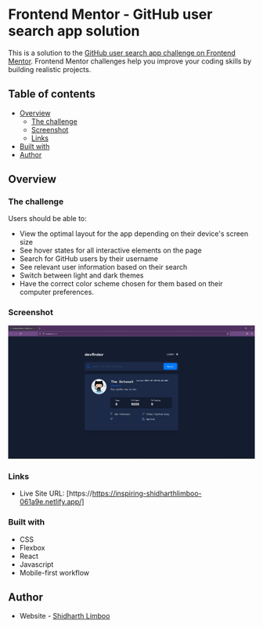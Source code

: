 # Frontend Mentor - GitHub user search app solution

This is a solution to the [GitHub user search app challenge on Frontend Mentor](https://www.frontendmentor.io/challenges/github-user-search-app-Q09YOgaH6). Frontend Mentor challenges help you improve your coding skills by building realistic projects.

## Table of contents

- [Overview](#overview)
  - [The challenge](#the-challenge)
  - [Screenshot](#screenshot)
  - [Links](#links)
- [Built with](#built-with)
- [Author](#author)

## Overview

### The challenge

Users should be able to:

- View the optimal layout for the app depending on their device's screen size
- See hover states for all interactive elements on the page
- Search for GitHub users by their username
- See relevant user information based on their search
- Switch between light and dark themes
- Have the correct color scheme chosen for them based on their computer preferences.

### Screenshot

![](./screenshot.jpg)

### Links

- Live Site URL: [https://https://inspiring-shidharthlimboo-061a9e.netlify.app/]

### Built with

- CSS
- Flexbox
- React
- Javascript
- Mobile-first workflow

## Author

- Website - [Shidharth Limboo](https://github.com/sushimushi)

